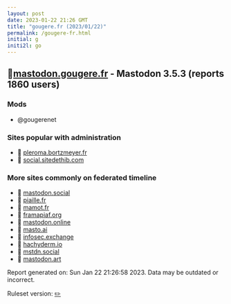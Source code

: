 ```yaml
---
layout: post
date: 2023-01-22 21:26 GMT
title: "gougere.fr (2023/01/22)"
permalink: /gougere-fr.html
initial: g
initi2l: go
---
```


## 🐘[mastodon.gougere.fr](https://mastodon.gougere.fr) - Mastodon 3.5.3 (reports 1860 users)

### Mods
 * @gougerenet

### Sites popular with administration

* 🐘 [pleroma.bortzmeyer.fr](/pleroma-bortzmeyer-fr.html)
* 🐘 [social.sitedethib.com](/social-sitedethib-com.html)

### More sites commonly on federated timeline

* 🐘 [mastodon.social](/mastodon-social.html)
* 🐘 [piaille.fr](/piaille-fr.html)
* 🐘 [mamot.fr](/mamot-fr.html)
* 🐘 [framapiaf.org](/framapiaf-org.html)
* 🐘 [mastodon.online](/mastodon-online.html)
* 🐘 [masto.ai](/masto-ai.html)
* 🐘 [infosec.exchange](/infosec-exchange.html)
* 🐘 [hachyderm.io](/hachyderm-io.html)
* 🐘 [mstdn.social](/mstdn-social.html)
* 🐘 [mastodon.art](/mastodon-art.html)

Report generated on: Sun Jan 22 21:26:58 2023. Data may be outdated or incorrect.

Ruleset version: [✏️](/version-pencil)

